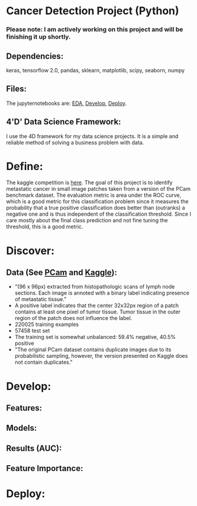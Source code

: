 # Cancer Detection Project (Python)

### Please note: I am actively working on this project and will be finishing it up shortly.

## Dependencies: 
keras, tensorflow 2.0, pandas, sklearn, matplotlib, scipy, seaborn, numpy

## Files:
The jupyternotebooks are: [EDA](https://nbviewer.jupyter.org/github/liminal-learner/cancer_detection/blob/master/notebooks/1_CancerDetection_EDA.ipynb), [Develop](https://nbviewer.jupyter.org/github/liminal-learner/cancer_detection/blob/master/notebooks/2_Develop.ipynb), [Deploy](https://nbviewer.jupyter.org/github/liminal-learner/cancer_detection/blob/master/notebooks/3_Deploy.ipynb). 

## 4'D' Data Science Framework: 
I use the 4D framework for my data science projects. It is a simple and reliable method of solving a business problem with data.

# Define: 
The kaggle competition is [here](https://www.kaggle.com/c/histopathologic-cancer-detection/overview/evaluation).
The goal of this project is to identify metastatic cancer in small image patches taken from a version of the PCam benchmark dataset. 
The evaluation metric is area under the ROC curve, which is a good metric for this classification problem since it measures the probability that a true positive classification does better than (outranks) a negative one and is thus independent of the classification threshold. Since I care mostly about the final class prediction and not fine tuning the threshold, this is a good metric.

# Discover:
## Data (See [PCam](https://github.com/basveeling/pcam) and [Kaggle](https://www.kaggle.com/c/histopathologic-cancer-detection/data)):
* "(96 x 96px) extracted from histopathologic scans of lymph node sections. Each image is annoted with a binary label indicating presence of metastatic tissue."
* A positive label indicates that the center 32x32px region of a patch contains at least one pixel of tumor tissue. Tumor tissue in the outer region of the patch does not influence the label. 
* 220025 training examples
* 57458 test set
* The training set is somewhat unbalanced: 59.4% negative, 40.5% positive
* "The original PCam dataset contains duplicate images due to its probabilistic sampling, however, the version presented on Kaggle does not contain duplicates."

# Develop:
## Features:

## Models:

## Results (AUC):

## Feature Importance:


# Deploy:



